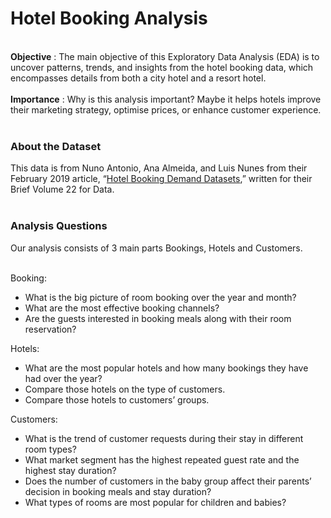 # Hotel Booking Analysis
 <br/> __Objective__ : The main objective of this Exploratory Data Analysis (EDA) is to uncover patterns, trends, and insights from the hotel booking data, which encompasses details from both a city hotel and a resort hotel.<br/> <br/> **Importance** : Why is this analysis important? Maybe it helps hotels improve their marketing strategy, optimise prices, or enhance customer experience.
 <br/>
  <br/>
### About the Dataset

This data is from Nuno Antonio, Ana Almeida, and Luis Nunes from their February 2019 article, “[Hotel Booking Demand Datasets](https://www.sciencedirect.com/science/article/pii/S2352340918315191),” written for their Brief Volume 22 for Data.<br/><br/>
### Analysis Questions

Our analysis consists of 3 main parts Bookings, Hotels and Customers. <br/> <br/>

Booking:
+ What is the big picture of room booking over the year and month?
+  What are the most effective booking channels?
+   Are the guests interested in booking meals along with their room reservation?

Hotels:

- What are the most popular hotels and how many bookings they have had over the year?
- Compare those hotels on the type of customers.
- Compare those hotels to customers’ groups.

Customers:

* What is the trend of customer requests during their stay in different room types?
* What market segment has the highest repeated guest rate and the highest stay duration?
* Does the number of customers in the baby group affect their parents’ decision in booking meals and stay duration?
* What types of rooms are most popular for children and babies?

